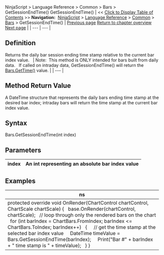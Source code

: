 ﻿
NinjaScript > Language Reference > Common > Bars > GetSessionEndTime()
GetSessionEndTime()
| << [Click to Display Table of Contents](getsessionendtime.md) >> **Navigation:**     [NinjaScript](ninjascript-1.md) > [Language Reference](language_reference_wip-1.md) > [Common](common-1.md) > [Bars](bars-1.md) > GetSessionEndTime() | [Previous page](getopen-1.md) [Return to chapter overview](bars-1.md) [Next page](gettime-1.md) |
| --- | --- |
## Definition
Returns the daily bar session ending time stamp relative to the current bar index value.
 
| Note:  This method is ONLY intended for bars built from daily data.   If called on intraday data, GetSessionEndTime() will return the [Bars.GetTime()](gettime-1.md) value. |
| --- |

## Method Return Value
A DateTime structure that represents the daily bars ending time stamp at the desired bar index; intraday bars will return the time stamp at the current bar index value.
## 
## Syntax
Bars.GetSessionEndTime(int index)
 
## Parameters
| index | An int representing an absolute bar index value |
| --- | --- |

## Examples
| ns |
| --- |
| protected override void OnRender(ChartControl chartControl, ChartScale chartScale) {    base.OnRender(chartControl, chartScale);    // loop through only the rendered bars on the chart    for (int barIndex = ChartBars.FromIndex; barIndex <= ChartBars.ToIndex; barIndex++)    {      // get the time stamp at the selected bar index value      DateTime timeValue = Bars.GetSessionEndTime(barIndex);      Print("Bar #" + barIndex + " time stamp is " + timeValue);    } } |

